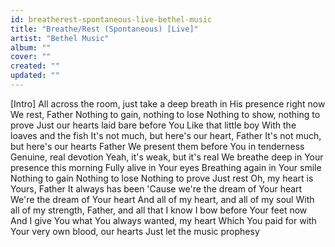 ```yaml
---
id: breatherest-spontaneous-live-bethel-music
title: "Breathe/Rest (Spontaneous) [Live]"
artist: "Bethel Music"
album: ""
cover: ""
created: ""
updated: ""
---
```


[Intro]
All across the room, just take a deep breath in His presence right now
We rest, Father
Nothing to gain, nothing to lose
Nothing to show, nothing to prove
Just our hearts laid bare before You
Like that little boy
With the loaves and the fish
It's not much, but here's our heart, Father
It's not much, but here's our hearts Father
We present them before You in tenderness
Genuine, real devotion
Yeah, it's weak, but it's real
We breathe deep in Your presence this morning
Fully alive in Your eyes
Breathing again in Your smile
Nothing to gain
Nothing to lose
Nothing to prove
Just rest
Oh, my heart is Yours, Father
It always has been
'Cause we're the dream of Your heart
We're the dream of Your heart
And all of my heart, and all of my soul
With all of my strength, Father, and all that I know
I bow before Your feet now
And I give You what You always wanted, my heart
Which You paid for with Your very own blood, our hearts
Just let the music prophesy